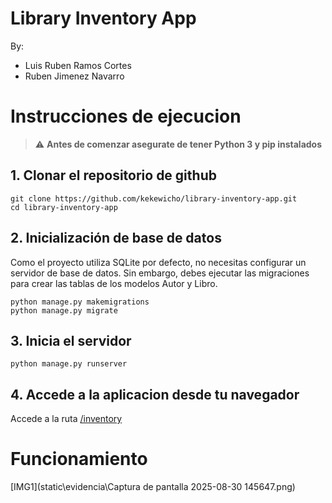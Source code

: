 # Library Inventory App

By:
- Luis Ruben Ramos Cortes
- Ruben Jimenez Navarro


# Instrucciones de ejecucion

> ⚠️ **Antes de comenzar asegurate de tener Python 3 y pip instalados**

## 1. Clonar el repositorio de github

```
git clone https://github.com/kekewicho/library-inventory-app.git
cd library-inventory-app
```


## 2. Inicialización de base de datos
Como el proyecto utiliza SQLite por defecto, no necesitas configurar un servidor de base de datos. Sin embargo, debes ejecutar las migraciones para crear las tablas de los modelos Autor y Libro.


```
python manage.py makemigrations
python manage.py migrate
```


## 3. Inicia el servidor

```
python manage.py runserver
```


## 4. Accede a la aplicacion desde tu navegador

Accede a la ruta [/inventory](http://localhost:8000/inventory)



# Funcionamiento

[IMG1](static\evidencia\Captura de pantalla 2025-08-30 145647.png)
